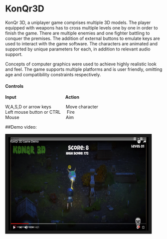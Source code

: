 # KonQr3D

  KonQr 3D, a uniplayer game comprises multiple 3D models. The player equipped with weapons has to cross multiple levels one by one in order to finish the game. There are multiple enemies and one fighter battling to conquer the premises. The addition of external buttons to emulate keys are used to interact with the game software. The characters are animated and supported by unique parameters for each, in addition to relevant audio support.

Concepts of computer graphics were used to achieve highly realistic look and feel. The game supports multiple platforms and is user friendly, omitting age and compatibility constraints respectively. 

<h4>Controls</h4>

<b>Input</b> &nbsp; &nbsp;  &nbsp;  &nbsp; &nbsp;&nbsp;&nbsp;&nbsp;&nbsp;&nbsp;&nbsp;&nbsp;&nbsp;&nbsp;&nbsp;&nbsp;&nbsp;&nbsp;&nbsp;&nbsp;&nbsp; &nbsp;&nbsp;&nbsp; &nbsp;&nbsp;&nbsp;&nbsp;&nbsp; &nbsp; &nbsp;<b>Action</b>

W,A,S,D or arrow keys	 &nbsp;  &nbsp;  &nbsp;  &nbsp;  &nbsp;&nbsp;	Move character<br/>
Left mouse button or CTRL	 &nbsp; &nbsp;  Fire<br/>
Mouse	  &nbsp;  &nbsp;  &nbsp;  &nbsp;  &nbsp;  &nbsp; &nbsp;&nbsp;&nbsp;&nbsp;&nbsp;&nbsp;&nbsp;&nbsp;&nbsp; &nbsp;&nbsp;&nbsp;&nbsp;&nbsp;&nbsp;&nbsp;&nbsp;&nbsp; &nbsp;  &nbsp;  &nbsp;Aim<br/>

##Demo video:<br/>


<a href="https://www.youtube.com/watch?v=RWGQKk-rNgQ" target="_blank"><img src="https://github.com/shikha735/KonQr3D/blob/master/Screenshots%20and%20Demo%20video/Youtube_Video.png" alt="KonQr 3D Demo" width="450" height="300" border="10" /></a>
